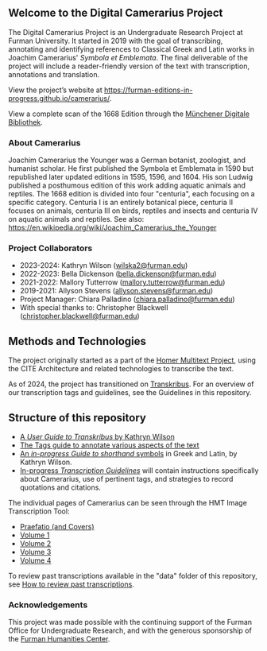 ## Welcome to the Digital Camerarius Project

The Digital Camerarius Project is an Undergraduate Research Project at Furman University. It started in 2019 with the goal of transcribing, annotating and identifying references to Classical Greek and Latin works in Joachim Camerarius' <i>Symbola et Emblemata</i>. The final deliverable of the project will include a reader-friendly version of the text with transcription, annotations and translation. 

View the project’s website at <https://furman-editions-in-progress.github.io/camerarius/>.

View a complete scan of the 1668 Edition through the [Münchener Digitale Bibliothek](https://www.digitale-sammlungen.de/en/details/bsb10575861).

### About Camerarius

Joachim Camerarius the Younger was a German botanist, zoologist, and humanist scholar. He first published the Symbola et Emblemata in 1590 but republished later updated editions in 1595, 1596, and 1604. His son Ludwig published a posthumous edition of this work adding aquatic animals and reptiles. The 1668 edition is divided into four "centuria", each focusing on a specific category. Centuria I is an entirely botanical piece, centuria II focuses on animals, centuria III on birds, reptiles and insects and centuria IV on aquatic animals and reptiles. 
See also: <https://en.wikipedia.org/wiki/Joachim_Camerarius_the_Younger>

### Project Collaborators

- 2023-2024: Kathryn Wilson (wilska2@furman.edu) 
- 2022-2023: Bella Dickenson (bella.dickenson@furman.edu)
- 2021-2022: Mallory Tutterrow (mallory.tutterrow@furman.edu)
- 2019-2021: Allyson Stevens (allyson.stevens@furman.edu)
- Project Manager: Chiara Palladino (chiara.palladino@furman.edu)
- With special thanks to: Christopher Blackwell (christopher.blackwell@furman.edu)

## Methods and Technologies 

The project originally started as a part of the [Homer Multitext Project](https://www.homermultitext.org/), using the CITE Architecture and related technologies to transcribe the text. 

As of 2024, the project has transitioned on [Transkribus](https://transkribus.eu/Transkribus/). For an overview of our transcription tags and guidelines, see the Guidelines in this repository. 

## Structure of this repository

* [A *User Guide to Transkribus* by Kathryn Wilson](https://github.com/Furman-Editions-In-Progress/camerarius/blob/master/how-to-use-transkribus.md)
* [The Tags guide to annotate various aspects of the text](https://github.com/Furman-Editions-In-Progress/camerarius/blob/master/tags_guide.md)
* [An *in-progress Guide to shorthand* symbols](https://github.com/Furman-Editions-In-Progress/camerarius/blob/master/shorthand-guide.md) in Greek and Latin, by Kathryn Wilson. 
* [In-progress *Transcription Guidelines*](https://github.com/Furman-Editions-In-Progress/camerarius/blob/master/transcription-guidelines.md) will contain instructions specifically about Camerarius, use of pertinent tags, and strategies to record quotations and citations. 


The individual pages of Camerarius can be seen through the HMT Image Transcription Tool: 
- [Praefatio (and Covers)](praef_thumbs.md)
- [Volume 1](vol1_thumbs.md)
- [Volume 2](vol2_thumbs.md)
- [Volume 3](vol3_thumbs.md)
- [Volume 4](vol4_thumbs.md)  

To review past transcriptions available in the "data" folder of this repository, see [How to review past transcriptions](https://github.com/Furman-Editions-In-Progress/camerarius/blob/master/review-past-transcriptions.md). 

### Acknowledgements

This project was made possible with the continuing support of the Furman Office for Undergraduate Research, and with the generous sponsorship of the [Furman Humanities Center](https://www.furman.edu/humanities-center/). 

